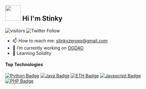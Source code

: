 ## <img src="https://i.ibb.co/GcfhJK6/9384-Link-Swag.gif" width="50" height="50"> Hi I'm Stinky 

![visitors](https://visitor-badge.glitch.me/badge?page_id=stinkyfi.StinkyFi)
![Twitter Follow](https://img.shields.io/twitter/follow/nomamesgwei?style=social)

- 📫 How to reach me: stinkyzeroex@gmail.com
- 🔭 I’m currently working on [OGDAO](https://github.com/EBOGDAO)
- 🌱 Learning Solidity

#### Top Technologies

<!-- TODO: Make technologies links takes you to repositories -->
[![Python Badge](https://img.shields.io/badge/-python-3C873A?style=for-the-badge&labelColor=black&logo=python&logoColor=3C873A)](#) 
[![Java Badge](https://img.shields.io/badge/-java-007396?style=for-the-badge&labelColor=black&logo=java&logoColor=007396)](#) 
[![ETH Badge](https://img.shields.io/badge/-ethereum-3C3C3D?style=for-the-badge&labelColor=black&logo=ethereum&logoColor=3C3C3D)](#) 
[![Javascript Badge](https://img.shields.io/badge/-Javascript-F0DB4F?style=for-the-badge&labelColor=black&logo=javascript&logoColor=F0DB4F)](#)
[![PHP Badge](https://img.shields.io/badge/-php-4B0082?style=for-the-badge&labelColor=black&logo=php&logoColor=4B0082)](#) 
